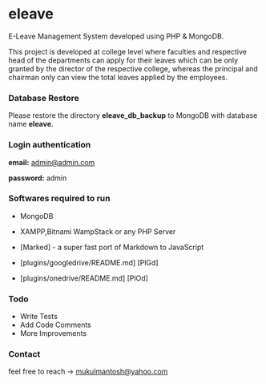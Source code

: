 # eleave

E-Leave Management System developed using PHP & MongoDB.

This project is developed at college level where faculties and respective head of the departments can apply for their leaves which can be only granted by the director of the respective college, whereas the principal and chairman only can view the total leaves applied by the employees.



### Database Restore
Please restore the directory **eleave_db_backup** to MongoDB with database name **eleave**.

### Login authentication

**email:** admin@admin.com

**password:** admin

### Softwares required to run


* MongoDB
* XAMPP,Bitnami WampStack or any PHP Server
* [Marked] - a super fast port of Markdown to JavaScript

* [plugins/googledrive/README.md] [PlGd]
* [plugins/onedrive/README.md] [PlOd]


### Todo

 - Write Tests
 - Add Code Comments
 - More Improvements
 
### Contact
feel free to reach -> mukulmantosh@yahoo.com

